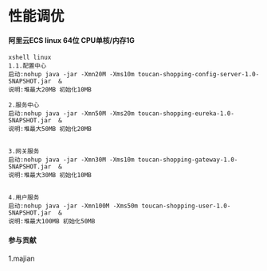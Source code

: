 # 性能调优

#### 阿里云ECS linux 64位 CPU单核/内存1G

    xshell linux
    1.1.配置中心
    启动:nohup java -jar -Xmn20M -Xms10m toucan-shopping-config-server-1.0-SNAPSHOT.jar  &
    说明:堆最大20MB 初始化10MB
    
    2.服务中心
    启动:nohup java -jar -Xmn50M -Xms20m toucan-shopping-eureka-1.0-SNAPSHOT.jar  &
    说明:堆最大50MB 初始化20MB
    
    
    3.网关服务
    启动:nohup java -jar -Xmn30M -Xms10m toucan-shopping-gateway-1.0-SNAPSHOT.jar  &
    说明:堆最大30MB 初始化10MB
    
    
    4.用户服务
    启动:nohup java -jar -Xmn100M -Xms50m toucan-shopping-user-1.0-SNAPSHOT.jar  &
    说明:堆最大100MB 初始化50MB
    

#### 参与贡献
1.majian
